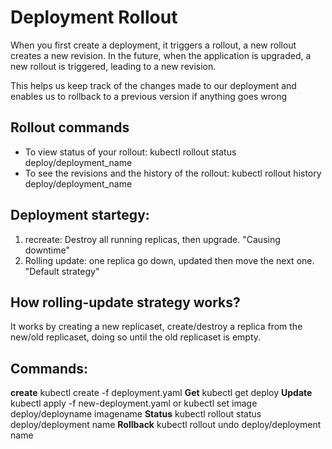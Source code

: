 # Deployment Rollout
When you first create a deployment, it triggers a rollout, a new rollout creates a new revision.
In the future, when the application is upgraded, a new rollout is triggered, leading to a new revision. 


This helps us keep track of the changes made to our deployment and enables us to rollback to a previous version if anything goes wrong 


## Rollout commands
- To view status of your rollout: kubectl rollout status deploy/deployment_name
- To see the revisions and the history of the rollout: kubectl rollout history deploy/deployment_name


## Deployment startegy: 
1. recreate: Destroy all running replicas, then upgrade. "Causing downtime" 
2. Rolling update: one replica go down, updated then move the next one. "Default strategy" 

## How rolling-update strategy works? 
It works by creating a new replicaset, create/destroy a replica from the new/old replicaset, doing so until the old replicaset is empty. 


## Commands: 
**create**    kubectl create -f deployment.yaml
**Get**       kubectl get deploy
**Update**    kubectl apply -f new-deployment.yaml or kubectl set image deploy/deployname imagename
**Status**    kubectl rollout status deploy/deployment name
**Rollback**  kubectl rollout undo deploy/deployment name